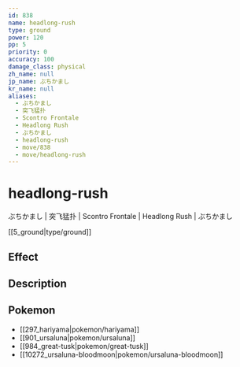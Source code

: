 ```yaml
---
id: 838
name: headlong-rush
type: ground
power: 120
pp: 5
priority: 0
accuracy: 100
damage_class: physical
zh_name: null
jp_name: ぶちかまし
kr_name: null
aliases:
  - ぶちかまし
  - 突飞猛扑
  - Scontro Frontale
  - Headlong Rush
  - ぶちかまし
  - headlong-rush
  - move/838
  - move/headlong-rush
---
```

# headlong-rush
    
ぶちかまし | 突飞猛扑 | Scontro Frontale | Headlong Rush | ぶちかまし

[[5_ground|type/ground]]

## Effect



## Description



## Pokemon

- [[297_hariyama|pokemon/hariyama]]
- [[901_ursaluna|pokemon/ursaluna]]
- [[984_great-tusk|pokemon/great-tusk]]
- [[10272_ursaluna-bloodmoon|pokemon/ursaluna-bloodmoon]]

